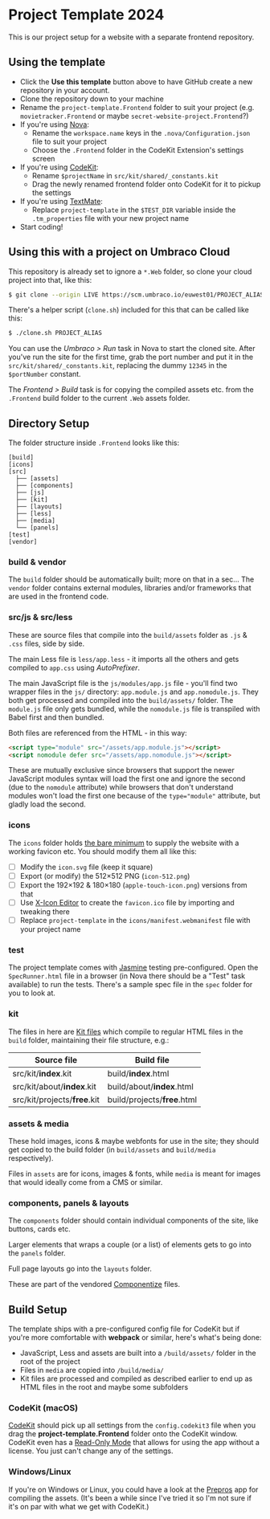 # Project Template 2024

This is our project setup for a website with a separate frontend repository.

## Using the template

- Click the **Use this template** button above to have GitHub create a new repository in your account.
- Clone the repository down to your machine
- Rename the `project-template.Frontend` folder to suit your project (e.g. `movietracker.Frontend` or maybe `secret-website-project.Frontend`?)
- If you're using [Nova][NOVA]:
	- Rename the `workspace.name` keys in the `.nova/Configuration.json` file to suit your project
	- Choose the `.Frontend` folder in the CodeKit Extension's settings screen
- If you're using [CodeKit][CK]:
	- Rename `$projectName` in `src/kit/shared/_constants.kit`
	- Drag the newly renamed frontend folder onto CodeKit for it to pickup the settings
- If you're using [TextMate][TM2]:
	- Replace `project-template` in the `$TEST_DIR` variable inside the `.tm_properties` file with your new project name
- Start coding!


## Using this with a project on Umbraco Cloud

This repository is already set to ignore a `*.Web` folder, so clone your cloud project into
that, like this:

```bash
$ git clone --origin LIVE https://scm.umbraco.io/euwest01/PROJECT_ALIAS.git PROJECT_NAME.Web
```

There's a helper script (`clone.sh`) included for this that can be called like this:

```bash
$ ./clone.sh PROJECT_ALIAS
```


You can use the *Umbraco > Run* task in Nova to start the cloned site. After you've run the site
for the first time, grab the port number and put it in the `src/kit/shared/_constants.kit`,
replacing the dummy `12345` in the `$portNumber` constant.

The *Frontend > Build* task is for copying the compiled assets etc. from the `.Frontend`
build folder to the current `.Web` assets folder.

## Directory Setup

The folder structure inside `.Frontend` looks like this:

```text
[build]
[icons]
[src]
  ├── [assets]
  ├── [components]
  ├── [js]
  ├── [kit]
  ├── [layouts]
  ├── [less]
  ├── [media]
  └── [panels]
[test]
[vendor]
```

### build & vendor

The `build` folder should be automatically built; more on that in a sec...
The `vendor` folder contains external modules, libraries and/or frameworks that are used in the frontend code.

### src/js & src/less

These are source files that compile into the
`build/assets` folder as `.js` & `.css` files, side by side.

The main Less file is `less/app.less` - it imports all the others and gets
compiled to `app.css` using _AutoPrefixer_.

The main JavaScript file is the `js/modules/app.js` file - you'll find two
wrapper files in the `js/` directory: `app.module.js` and `app.nomodule.js`.
They both get processed and compiled into the `build/assets/` folder.
The `module.js` file only gets bundled, while the `nomodule.js` file is transpiled with Babel first and then bundled.

Both files are referenced from the HTML - in this way:

```html
<script type="module" src="/assets/app.module.js"></script>
<script nomodule defer src="/assets/app.nomodule.js"></script>
```

These are mutually exclusive since browsers that support the newer JavaScript
modules syntax will load the first one and ignore the second (due to the
`nomodule` attribute) while browsers that don't understand modules won't load
the first one because of the `type="module"` attribute, but gladly load the
second.

### icons

The `icons` folder holds [the bare minimum][ICNS] to supply the website with a working favicon etc.
You should modify them all like this:

- [ ] Modify the `icon.svg` file (keep it square)
- [ ] Export (or modify) the 512×512 PNG (`icon-512.png`)
- [ ] Export the 192×192 & 180×180 (`apple-touch-icon.png`) versions from that
- [ ] Use [X-Icon Editor][ICNX] to create the `favicon.ico` file by importing and tweaking there
- [ ] Replace `project-template` in the `icons/manifest.webmanifest` file with your project name

### test

The project template comes with [Jasmine][JAS] testing pre-configured. Open the
`SpecRunner.html` file in a browser (in Nova there should be a "Test" task available)
to run the tests. There's a sample spec file in the `spec` folder for you to look at.

### kit

The files in here are [Kit files][KIT] which compile to regular HTML files in
the `build` folder, maintaining their file structure, e.g.:


| Source file                   | Build file                   |
|-------------------------------|------------------------------|
| src/kit/**index**.kit         | build/**index**.html         |
| src/kit/about/**index**.kit   | build/about/**index**.html   |
| src/kit/projects/**free**.kit | build/projects/**free**.html |


### assets & media

These hold images, icons & maybe webfonts for use in the site; they should get
copied to the build folder (in `build/assets` and `build/media`
respectively).

Files in `assets` are for icons, images & fonts, while `media` is meant
for images that would ideally come from a CMS or similar.

### components, panels & layouts

The `components` folder should contain individual components of the site, like
buttons, cards etc.

Larger elements that wraps a couple (or a list) of elements gets to go into the
`panels` folder.

Full page layouts go into the `layouts` folder.

These are part of the vendored [Componentize][CPL] files.

## Build Setup

The template ships with a pre-configured config file for CodeKit but if you're
more comfortable with **webpack** or similar, here's what's being done:

- JavaScript, Less and assets are built into a `/build/assets/` folder in the root of the project
- Files in `media` are copied into `/build/media/`
- Kit files are processed and compiled as described earlier to end up as HTML files in the root and maybe some subfolders

### CodeKit (macOS)

[CodeKit][CK] should pick up all settings from the `config.codekit3` file when you drag the **project-template.Frontend** folder onto the CodeKit window.
CodeKit even has a [Read-Only Mode][ROM] that allows for using the app without a license. You just can't change any of the settings.

### Windows/Linux

If you're on Windows or Linux, you could have a look at the [Prepros][PRE] app
for compiling the assets. (It's been a while since I've tried it so I'm not
sure if it's on par with what we get with CodeKit.)


[KIT]:  https://codekitapp.com/help/kit/
[CK]:   https://codekitapp.com/
[PRE]:  https://prepros.io/
[CPL]:  https://github.com/greystate/componentize/
[ROM]:  https://codekitapp.com/help/read-only/
[JAS]:  https://jasmine.github.io/
[NOVA]: https://nova.app/
[TM2]:  https://macromates.com/
[ICNS]: https://evilmartians.com/chronicles/how-to-favicon-in-2021-six-files-that-fit-most-needs
[ICNX]: https://www.xiconeditor.com/
